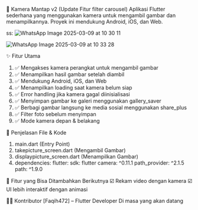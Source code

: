 📸 Kamera Mantap v2 (Update Fitur filter carousel)
Aplikasi Flutter sederhana yang menggunakan kamera untuk mengambil gambar dan menampilkannya. Proyek ini mendukung Android, iOS, dan Web.


ss:
![WhatsApp Image 2025-03-09 at 10 30 11](https://github.com/user-attachments/assets/451c81ec-c8ed-4587-90a8-0a74f8151c1a)

![WhatsApp Image 2025-03-09 at 10 33 28](https://github.com/user-attachments/assets/cc6a78ac-4c41-4a6e-b1da-a65cac3d9167)



✨ Fitur Utama
1.  ✅ Mengakses kamera perangkat untuk mengambil gambar
2.  ✅ Menampilkan hasil gambar setelah diambil
3.  ✅ Mendukung Android, iOS, dan Web
4.  ✅ Menampilkan loading saat kamera belum siap
5.  ✅ Error handling jika kamera gagal diinisialisasi
6.  ✅ Menyimpan gambar ke galeri menggunakan gallery_saver
7.  ✅ Berbagi gambar langsung ke media sosial menggunakan share_plus
8.  ✅ Filter foto sebelum menyimpan
9.  ✅ Mode kamera depan & belakang


📜 Penjelasan File & Kode
1. main.dart (Entry Point)
2.  takepicture_screen.dart (Mengambil Gambar)
3. displaypicture_screen.dart (Menampilkan Gambar)
4. dependencies:
  flutter:
    sdk: flutter
  camera: ^0.11.1
  path_provider: ^2.1.5
  path: ^1.9.0

🎯 Fitur yang Bisa Ditambahkan Berikutnya
☑️ Rekam video dengan kamera
☑️ UI lebih interaktif dengan animasi




👨‍💻 Kontributor
[Faqih472] – Flutter Developer Di masa yang akan datang 

